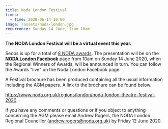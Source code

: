 ```yaml
---
title: Noda London Festival
times:
  - time: 2020-06-14 10:00
image: /assets/noda-london.jpg
recurrence: Sunday 14 June, from 10am
---
```

**The NODA London Festival will be a virtual event this year.**

Sedos is up for a total of [8 NODA awards](https://sedos.l3v5y.co.uk/news/2020-05-15-sedos-wins-eight-noda-district-awards). The presentation will be on the **[NODA London Facebook](https://www.facebook.com/NODA.London/)** page from 10am on Sunday 14 June 2020, when the Regional Winners of Awards, will be announced in turn. You can follow the Awards "live" on the Noda London  Facebook page.

A Festival brochure has been produced containing all the usual information including the AGM papers. A link to the brochure can be found below.

<https://www.noda.org.uk/regions/london/noda-london-theatre-festival-2020>

If you have any comments or questions or if you object to anything concerning the AGM please email Andrew Rogers, the NODA London Regional Councillor (andrew.rogers@noda.org.uk) by Friday 12 June 2020.